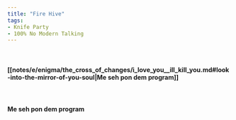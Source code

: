 ```yaml
---
title: "Fire Hive"
tags:
- Knife Party
- 100% No Modern Talking
---
```

&nbsp;
#### [[notes/e/enigma/the_cross_of_changes/i_love_you__ill_kill_you.md#look-into-the-mirror-of-you-soul|Me seh pon dem program]]
&nbsp;
#### Me seh pon dem program
